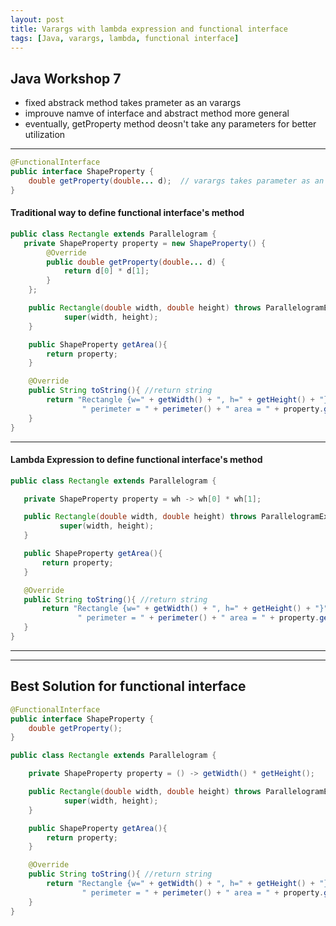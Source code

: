 ```yaml
---
layout: post
title: Varargs with lambda expression and functional interface
tags: [Java, varargs, lambda, functional interface]
---
```


## Java Workshop 7
- fixed abstrack method takes prameter as an varargs 
- improuve namve of interface and abstract method more general
- eventually, getProperty method deosn't take any parameters for better utilization

---

```java 
@FunctionalInterface
public interface ShapeProperty { 
    double getProperty(double... d);  // varargs takes parameter as an array
}
```

#### Traditional way to define functional interface's method

```java 
public class Rectangle extends Parallelogram { 
   private ShapeProperty property = new ShapeProperty() {  
		@Override
		public double getProperty(double... d) {
			return d[0] * d[1];
		}
	};

	public Rectangle(double width, double height) throws ParallelogramException{
			super(width, height); 
	}

	public ShapeProperty getArea(){
	    return property;
    }

	@Override
	public String toString(){ //return string 
		return "Rectangle {w=" + getWidth() + ", h=" + getHeight() + "}" +
				" perimeter = " + perimeter() + " area = " + property.getProperty(getWidth(), getHeight());
	}
}

```
---

#### Lambda Expression to define functional interface's method

 ```java
public class Rectangle extends Parallelogram { 

    private ShapeProperty property = wh -> wh[0] * wh[1];

	public Rectangle(double width, double height) throws ParallelogramException{
			super(width, height); 
	}

	public ShapeProperty getArea(){
	    return property;
    }

	@Override
	public String toString(){ //return string 
		return "Rectangle {w=" + getWidth() + ", h=" + getHeight() + "}" +
				" perimeter = " + perimeter() + " area = " + property.getProperty(getWidth(), getHeight());
	}
}
```

---
---

## Best Solution for functional interface

```java 
@FunctionalInterface
public interface ShapeProperty { 
    double getProperty(); 
}
```

```java 
public class Rectangle extends Parallelogram { 

    private ShapeProperty property = () -> getWidth() * getHeight();

	public Rectangle(double width, double height) throws ParallelogramException{
			super(width, height); 
	}

	public ShapeProperty getArea(){
	    return property;
    }

	@Override
	public String toString(){ //return string 
		return "Rectangle {w=" + getWidth() + ", h=" + getHeight() + "}" +
				" perimeter = " + perimeter() + " area = " + property.getProperty();
	}
}
```